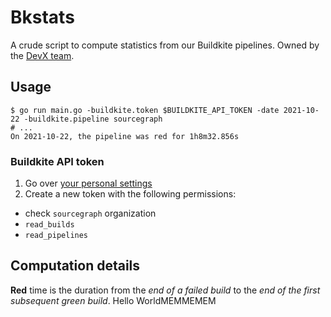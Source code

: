 # Bkstats

A crude script to compute statistics from our Buildkite pipelines.
Owned by the [DevX team](https://handbook.sourcegraph.com/departments/product-engineering/engineering/enablement/dev-experience).

## Usage

```
$ go run main.go -buildkite.token $BUILDKITE_API_TOKEN -date 2021-10-22 -buildkite.pipeline sourcegraph
# ...
On 2021-10-22, the pipeline was red for 1h8m32.856s
```

### Buildkite API token

1. Go over [your personal settings](https://buildkite.com/user/api-access-tokens)
2. Create a new token with the following permissions:

- check `sourcegraph` organization
- `read_builds`
- `read_pipelines`

## Computation details

**Red** time is the duration from the _end of a failed build_ to the _end of the first subsequent green build_.
Hello WorldMEMMEMEM
